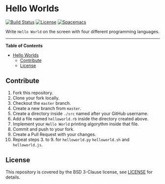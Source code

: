 # Hello Worlds

[![Build Status](https://travis-ci.org/sdwolf/helloworlds.svg?branch=master)](https://travis-ci.org/sdwolf/helloworlds)
[![License](https://img.shields.io/badge/license-BSD%203--Clause-blue.svg)](LICENSE)
[![Spacemacs](https://cdn.rawgit.com/syl20bnr/spacemacs/442d025779da2f62fc86c2082703697714db6514/assets/spacemacs-badge.svg)](http://spacemacs.org)

Write `Hello World` on the screen with four different programming languages.

---

<!-- markdown-toc start - Don't edit this section. Run M-x markdown-toc-refresh-toc -->
**Table of Contents**

- [Hello Worlds](#hello-worlds)
    - [Contribute](#contribute)
    - [License](#license)

<!-- markdown-toc end -->

## Contribute

1. Fork this repository.
2. Clone your fork locally.
3. Checkout the `master` branch.
4. Create a new branch from `master`.
5. Create a directory inside `./src` named after your GitHub username.
6. Add a file named `helloworld.rb` inside the directory created above.
7. Implement your `Hello World` printing algorythm inside that file.
8. Commit and push to your fork.
9. Create a Pull Request with your changes.
10. Repeat steps 3. to 9. for `helloworld.py` `helloworld.sh` and
`helloworld.js`.

## License

This repository is covered by the BSD 3-Clause license, see [LICENSE](LICENSE)
for details.
